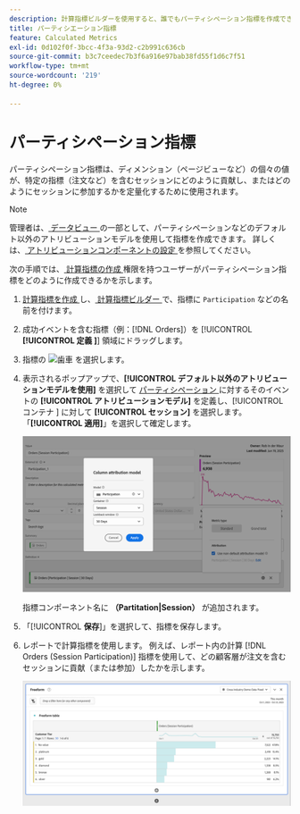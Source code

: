 ```yaml
---
description: 計算指標ビルダーを使用すると、誰でもパーティシペーション指標を作成できます。
title: パーティシエーション指標
feature: Calculated Metrics
exl-id: 0d102f0f-3bcc-4f3a-93d2-c2b991c636cb
source-git-commit: b3c7ceedec7b3f6a916e97bab38fd55f1d6c7f51
workflow-type: tm+mt
source-wordcount: '219'
ht-degree: 0%

---
```


# パーティシペーション指標

パーティシペーション指標は、ディメンション（ページビューなど）の個々の値が、特定の指標（注文など）を含むセッションにどのように貢献し、またはどのようにセッションに参加するかを定量化するために使用されます。

>[!NOTE]
>
>管理者は、[ データビュー ](https://experienceleague.adobe.com/ja/docs/analytics-platform/using/cja-dataviews/data-views) の一部として、パーティシペーションなどのデフォルト以外のアトリビューションモデルを使用して指標を作成できます。 詳しくは、[ アトリビューションコンポーネントの設定 ](../../../data-views/component-settings/attribution.md) を参照してください。

次の手順では、[ 計算指標の作成 ](/help/technotes//access-control.md#user-level-access) 権限を持つユーザーがパーティシペーション指標をどのように作成できるかを示します。

1. [ 計算指標を作成 ](cm-workflow.md) し、[ 計算指標ビルダー ](cm-build-metrics.md) で、指標に `Participation` などの名前を付けます。
1. 成功イベントを含む指標（例：[!DNL Orders]）を [!UICONTROL **[!UICONTROL  定義 ]**] 領域にドラッグします。
1. 指標の ![ 歯車 ](https://spectrum.adobe.com/static/icons/workflow_18/Smock_Settings_18_N.svg) を選択します。
1. 表示されるポップアップで、**[!UICONTROL デフォルト以外のアトリビューションモデルを使用]** を選択して [ パーティシペーション ](/help/components/calc-metrics/cm-workflow/m-metric-type-alloc.md) に対するそのイベントの **[!UICONTROL アトリビューションモデル]** を定義し、[!UICONTROL  コンテナ ] に対して **[!UICONTROL セッション]** を選択します。 「**[!UICONTROL 適用]**」を選択して確定します。


   ![ モデルとしてパーティシペーションが選択され、ルックバックウィンドウにセッションが選択されていることを示す列アトリビューションモデルのポップアップ ](assets/participation-setup.png)

   指標コンポーネント名に **（Partitation|Session）** が追加されます。



1. 「[!UICONTROL **保存**]」を選択して、指標を保存します。
1. レポートで計算指標を使用します。 例えば、レポート内の計算 [!DNL Orders (Session Participation)] 指標を使用して、どの顧客層が注文を含むセッションに貢献（または参加）したかを示します。

   ![ 顧客の階層と注文を示すフリーフォームテーブル。](assets/participation-pages-customer-tier.png)
